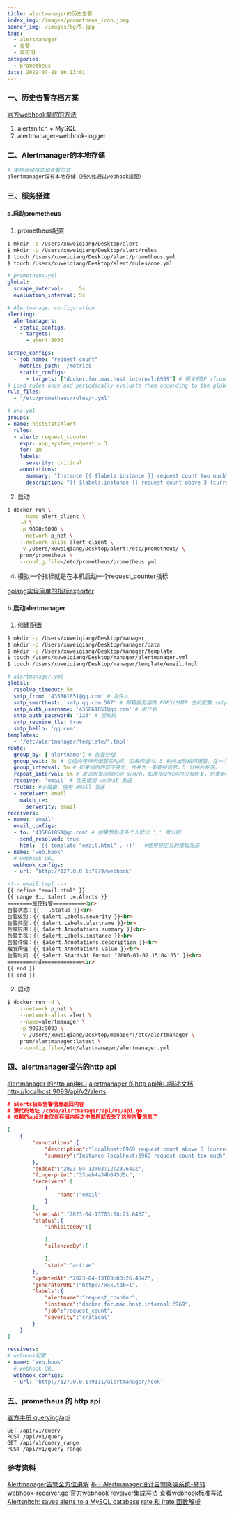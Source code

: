 ```yaml
---
title: alertmanager的历史告警
index_img: /images/prometheus_icon.jpeg
banner_img: /images/bg/5.jpg
tags:
  - alertmanager
  - 告警
  - 高可用
categories:
  - prometheus
date: 2022-07-28 10:13:01
---
```



### 一、历史告警存档方案 

[官方webhook集成的方法](https://prometheus.io/docs/operating/integrations/#alertmanager-webhook-receiver)

1. alertsnitch + MySQL
2. alertmanager-webhook-logger

### 二、Alertmanager的本地存储

``` bash
# 本地存储格式和查看方式
alertmanager没有本地存储（持久化通过webhook适配）
```

### 三、服务搭建

#### a.启动prometheus

1. prometheus配置

``` bash
$ mkdir -p /Users/xuweiqiang/Desktop/alert
$ mkdir -p /Users/xuweiqiang/Desktop/alert/rules
$ touch /Users/xuweiqiang/Desktop/alert/prometheus.yml
$ touch /Users/xuweiqiang/Desktop/alert/rules/one.yml
```

``` yml
# prometheus.yml
global:
  scrape_interval:     5s 
  evaluation_interval: 5s 

# Alertmanager configuration
alerting:
  alertmanagers:
  - static_configs:
    - targets:
      - alert:9093

scrape_configs:
  - job_name: "request_count"
    metrics_path: '/metrics'
    static_configs:
      - targets: ["docker.for.mac.host.internal:6969"] # 宿主机IP ifconfig获取 en0 的IP
# Load rules once and periodically evaluate them according to the global 'evaluation_interval'.
rule_files:
  - "/etc/prometheus/rules/*.yml"
```

``` yml
# one.yml
groups:
- name: hostStatsAlert
  rules:
  - alert: request_counter
    expr: app_system_request > 3
    for: 1m
    labels:
      severity: critical
    annotations:
      summary: "Instance {{ $labels.instance }} request count too much"
      description: "{{ $labels.instance }} request count above 3 (current value: {{ $value }})"
```

2. 启动
``` bash
$ docker run \
    --name alert_client \
    -d \
    -p 9090:9090 \
    --network p_net \
    --network-alias alert_client \
    -v /Users/xuweiqiang/Desktop/alert:/etc/prometheus/ \
    prom/prometheus \
    --config.file=/etc/prometheus/prometheus.yml
```

4. 模拟一个指标就是在本机启动一个request_counter指标

[golang实现简单的指标exporter](https://weiqiangxu.github.io/2023/04/10/prometheus/golang%E5%AE%9E%E7%8E%B0%E7%AE%80%E5%8D%95%E7%9A%84%E6%8C%87%E6%A0%87exporter/)

#### b.启动alertmanager

1. 创建配置

``` bash
$ mkdir -p /Users/xuweiqiang/Desktop/manager
$ mkdir -p /Users/xuweiqiang/Desktop/manager/data
$ mkdir -p /Users/xuweiqiang/Desktop/manager/template
$ touch /Users/xuweiqiang/Desktop/manager/alertmanager.yml
$ touch /Users/xuweiqiang/Desktop/manager/template/email.tmpl
```

``` yml
# alertmanager.yml
global:
  resolve_timeout: 5m
  smtp_from: '435861851@qq.com' # 发件人
  smtp_smarthost: 'smtp.qq.com:587' # 邮箱服务器的 POP3/SMTP 主机配置 smtp.qq.com 端口为 465 或 587
  smtp_auth_username: '435861851@qq.com' # 用户名
  smtp_auth_password: '123' # 授权码 
  smtp_require_tls: true
  smtp_hello: 'qq.com'
templates:
  - '/etc/alertmanager/template/*.tmpl'
route:
  group_by: ['alertname'] # 告警分组
  group_wait: 5s # 在组内等待所配置的时间，如果同组内，5 秒内出现相同报警，在一个组内出现。
  group_interval: 5m # 如果组内内容不变化，合并为一条警报信息，5 分钟后发送。
  repeat_interval: 5m # 发送告警间隔时间 s/m/h，如果指定时间内没有修复，则重新发送告警
  receiver: 'email' # 优先使用 wechat 发送
  routes: #子路由，使用 email 发送
  - receiver: email
    match_re:
      serverity: email
receivers:
- name: 'email'
  email_configs:
  - to: '435861851@qq.com' # 如果想发送多个人就以 ',' 做分割
    send_resolved: true
    html: '{{ template "email.html" . }}'   #使用自定义的模板发送
- name: 'web.hook'
  # webhook URL
  webhook_configs:
  - url: 'http://127.0.0.1:7979/webhook'
```

``` html
<!-- email.tmpl -->
{{ define "email.html" }}
{{ range $i, $alert :=.Alerts }}
========监控报警==========<br>
告警状态：{{   .Status }}<br>
告警级别：{{ $alert.Labels.severity }}<br>
告警类型：{{ $alert.Labels.alertname }}<br>
告警应用：{{ $alert.Annotations.summary }}<br>
告警主机：{{ $alert.Labels.instance }}<br>
告警详情：{{ $alert.Annotations.description }}<br>
触发阀值：{{ $alert.Annotations.value }}<br>
告警时间：{{ $alert.StartsAt.Format "2006-01-02 15:04:05" }}<br>
========end=============<br>
{{ end }}
{{ end }}
```

2. 启动

``` bash
$ docker run -d \
    --network p_net \
    --network-alias alert \
    --name=alertmanager \
    -p 9093:9093 \
    -v /Users/xuweiqiang/Desktop/manager:/etc/alertmanager \
    prom/alertmanager:latest \
    --config.file=/etc/alertmanager/alertmanager.yml
```

### 四、alertmanager提供的http api

[alertmanager 的http api接口](https://pshizhsysu.gitbook.io/prometheus/ff08-san-ff09-prometheus-gao-jing-chu-li/kuo-zhan-yue-du/alertmanagerde-api)
[alertmanager 的http api接口描述文档](https://github.com/prometheus/alertmanager/blob/main/api/v2/openapi.yaml)
[http://localhost:9093/api/v2/alerts](http://localhost:9093/api/v2/alerts)

``` json
# alerts获取告警信息返回内容
# 源代码地址 /code/alertmanager/api/v1/api.go
# 依赖的api对象仅仅存储内存之中重启就丢失了这些告警信息了

[
    {
        "annotations":{
            "description":"localhost:6969 request count above 3 (current value: 9)",
            "summary":"Instance localhost:6969 request count too much"
        },
        "endsAt":"2023-04-13T03:12:23.643Z",
        "fingerprint":"33beb4a34b645d5c",
        "receivers":[
            {
                "name":"email"
            }
        ],
        "startsAt":"2023-04-13T03:08:23.643Z",
        "status":{
            "inhibitedBy":[

            ],
            "silencedBy":[

            ],
            "state":"active"
        },
        "updatedAt":"2023-04-13T03:08:26.484Z",
        "generatorURL":"http://xxx.tab=1",
        "labels":{
            "alertname":"request_counter",
            "instance":"docker.for.mac.host.internal:6969",
            "job":"request_count",
            "severity":"critical"
        }
    }
]
```

``` yml
receivers:
# webhook配置
- name: 'web.hook'
  # webhook URL
  webhook_configs:
  - url: 'http://127.0.0.1:9111/alertmanager/hook'
```

### 五、prometheus 的 http api

[官方手册 querying/api](https://prometheus.io/docs/prometheus/latest/querying/api/)

```
GET /api/v1/query
POST /api/v1/query
GET /api/v1/query_range
POST /api/v1/query_range
```


### 参考资料

[Alertmanager告警全方位讲解](https://blog.csdn.net/agonie201218/article/details/126243110)
[基于Alertmanager设计告警降噪系统-转转](https://zhuanlan.zhihu.com/p/598739724)
[webhook-receiver.go](https://pshizhsysu.gitbook.io/prometheus/ff08-san-ff09-prometheus-gao-jing-chu-li/kuo-zhan-yue-du/shi-jian-ff1a-alertmanager#fu-lu)
[官方webhook reveiver集成写法](https://prometheus.io/docs/operating/integrations/#alertmanager-webhook-receiver)
[查看webhook标准写法](https://github.com/tomtom-international/alertmanager-webhook-logger)
[Alertsnitch: saves alerts to a MySQL database](https://gitlab.com/yakshaving.art/alertsnitch)
[rate 和 irate 函数解析](https://pshizhsysu.gitbook.io/prometheus/prometheus/promql/nei-zhi-han-shu/rate)

